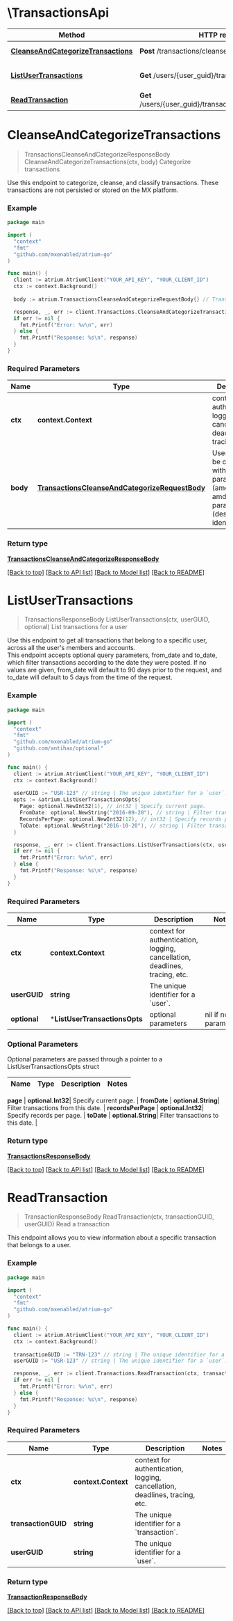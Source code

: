 # \TransactionsApi

Method | HTTP request | Description
------------- | ------------- | -------------
[**CleanseAndCategorizeTransactions**](TransactionsApi.md#CleanseAndCategorizeTransactions) | **Post** /transactions/cleanse_and_categorize | Categorize transactions
[**ListUserTransactions**](TransactionsApi.md#ListUserTransactions) | **Get** /users/{user_guid}/transactions | List transactions for a user
[**ReadTransaction**](TransactionsApi.md#ReadTransaction) | **Get** /users/{user_guid}/transactions/{transaction_guid} | Read a transaction


# **CleanseAndCategorizeTransactions**
> TransactionsCleanseAndCategorizeResponseBody CleanseAndCategorizeTransactions(ctx, body)
Categorize transactions

Use this endpoint to categorize, cleanse, and classify transactions. These transactions are not persisted or stored on the MX platform.

### Example
```go
package main

import (
  "context"
  "fmt"
  "github.com/mxenabled/atrium-go"
)

func main() {
  client := atrium.AtriumClient("YOUR_API_KEY", "YOUR_CLIENT_ID")
  ctx := context.Background()
  
  body := atrium.TransactionsCleanseAndCategorizeRequestBody{} // TransactionsCleanseAndCategorizeRequestBody | User object to be created with optional parameters (amount, type) amd required parameters (description, identifier)

  response, _, err := client.Transactions.CleanseAndCategorizeTransactions(ctx, body)
  if err != nil {
    fmt.Printf("Error: %v\n", err)
  } else {
    fmt.Printf("Response: %s\n", response)
  }
}
```

### Required Parameters

Name | Type | Description  | Notes
------------- | ------------- | ------------- | -------------
 **ctx** | **context.Context** | context for authentication, logging, cancellation, deadlines, tracing, etc.
  **body** | [**TransactionsCleanseAndCategorizeRequestBody**](TransactionsCleanseAndCategorizeRequestBody.md)| User object to be created with optional parameters (amount, type) amd required parameters (description, identifier) | 

### Return type

[**TransactionsCleanseAndCategorizeResponseBody**](TransactionsCleanseAndCategorizeResponseBody.md)

[[Back to top]](#) [[Back to API list]](../README.md#documentation-for-api-endpoints) [[Back to Model list]](../README.md#documentation-for-models) [[Back to README]](../README.md)

# **ListUserTransactions**
> TransactionsResponseBody ListUserTransactions(ctx, userGUID, optional)
List transactions for a user

Use this endpoint to get all transactions that belong to a specific user, across all the user's members and accounts.<br> This endpoint accepts optional query parameters, from_date and to_date, which filter transactions according to the date they were posted. If no values are given, from_date will default to 90 days prior to the request, and to_date will default to 5 days from the time of the request. 

### Example
```go
package main

import (
  "context"
  "fmt"
  "github.com/mxenabled/atrium-go"
  "github.com/antihax/optional"
)

func main() {
  client := atrium.AtriumClient("YOUR_API_KEY", "YOUR_CLIENT_ID")
  ctx := context.Background()
  
  userGUID := "USR-123" // string | The unique identifier for a `user`.
  opts := &atrium.ListUserTransactionsOpts{ 
    Page: optional.NewInt32(1), // int32 | Specify current page.
    FromDate: optional.NewString("2016-09-20"), // string | Filter transactions from this date.
    RecordsPerPage: optional.NewInt32(12), // int32 | Specify records per page.
    ToDate: optional.NewString("2016-10-20"), // string | Filter transactions to this date.
  }

  response, _, err := client.Transactions.ListUserTransactions(ctx, userGUID, , opts)
  if err != nil {
    fmt.Printf("Error: %v\n", err)
  } else {
    fmt.Printf("Response: %s\n", response)
  }
}
```

### Required Parameters

Name | Type | Description  | Notes
------------- | ------------- | ------------- | -------------
 **ctx** | **context.Context** | context for authentication, logging, cancellation, deadlines, tracing, etc.
  **userGUID** | **string**| The unique identifier for a &#x60;user&#x60;. | 
 **optional** | ***ListUserTransactionsOpts** | optional parameters | nil if no parameters

### Optional Parameters
Optional parameters are passed through a pointer to a ListUserTransactionsOpts struct

Name | Type | Description  | Notes
------------- | ------------- | ------------- | -------------

 **page** | **optional.Int32**| Specify current page. | 
 **fromDate** | **optional.String**| Filter transactions from this date. | 
 **recordsPerPage** | **optional.Int32**| Specify records per page. | 
 **toDate** | **optional.String**| Filter transactions to this date. | 

### Return type

[**TransactionsResponseBody**](TransactionsResponseBody.md)

[[Back to top]](#) [[Back to API list]](../README.md#documentation-for-api-endpoints) [[Back to Model list]](../README.md#documentation-for-models) [[Back to README]](../README.md)

# **ReadTransaction**
> TransactionResponseBody ReadTransaction(ctx, transactionGUID, userGUID)
Read a transaction

This endpoint allows you to view information about a specific transaction that belongs to a user.<br>

### Example
```go
package main

import (
  "context"
  "fmt"
  "github.com/mxenabled/atrium-go"
)

func main() {
  client := atrium.AtriumClient("YOUR_API_KEY", "YOUR_CLIENT_ID")
  ctx := context.Background()
  
  transactionGUID := "TRN-123" // string | The unique identifier for a `transaction`.
  userGUID := "USR-123" // string | The unique identifier for a `user`.

  response, _, err := client.Transactions.ReadTransaction(ctx, transactionGUID, userGUID, )
  if err != nil {
    fmt.Printf("Error: %v\n", err)
  } else {
    fmt.Printf("Response: %s\n", response)
  }
}
```

### Required Parameters

Name | Type | Description  | Notes
------------- | ------------- | ------------- | -------------
 **ctx** | **context.Context** | context for authentication, logging, cancellation, deadlines, tracing, etc.
  **transactionGUID** | **string**| The unique identifier for a &#x60;transaction&#x60;. | 
  **userGUID** | **string**| The unique identifier for a &#x60;user&#x60;. | 

### Return type

[**TransactionResponseBody**](TransactionResponseBody.md)

[[Back to top]](#) [[Back to API list]](../README.md#documentation-for-api-endpoints) [[Back to Model list]](../README.md#documentation-for-models) [[Back to README]](../README.md)

